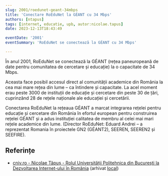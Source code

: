 ```yaml
---
slug: 2001/roedunet-geant-34mbps
title: 'Conectare RoEduNet la GÉANT cu 34 Mbps'
authors: [ntapus]
tags: [internet, educatie, upb, autor:nicolae.tapus]
date: 2023-12-13T18:43:49

eventDate: '2001'
eventSummary: 'RoEduNet se conectează la GÉANT cu 34 Mbps'

---
```


În anul 2001, RoEduNet se conectează la GÉANT (rețea paneuropeană de date pentru comunitatea de cercetare și educație) la o capacitate de 34 Mbps.

<!-- truncate -->

Aceasta face posibil accesul direct al comunității academice din România la cea mai mare rețea din lume – ca întindere și capacitate. La acel moment erau peste 3000 de instituții de educație și cercetare din peste 30 de țări, cuprinzând 28 de rețele naționale ale educației și cercetării.

Conectarea RoEduNet la rețeaua GÉANT a marcat integrarea rețelei pentru educație și cercetare din România în efortul european pentru construirea rețelei GÉANT și a adus instituției calitatea de membru al celei mai mari rețele academice din lume. (Director RoEduNet: Eduard Andrei – a reprezentat Romania în proiectele GN2 (GÉANT2), SEEREN, SEEREN2 și SEEFIRE).

## Referințe

- [cniv.ro - Nicolae Tăpuș - Rolul Universității Politehnica din București la Dezvoltarea Internet-ului în România](https://cniv.ro/documents/26/CNIV_Volum_Aniversar_2023_-_Versiune_Online_DPxioQg.pdf)  (arhivat [local](https://cronica-it.github.io/arhiva/))
